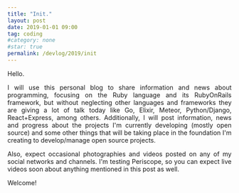 ```yaml
---
title: "Init."
layout: post
date: 2019-01-01 09:00
tag: coding
#category: none
#star: true
permalink: /devlog/2019/init
---
```


<p align="justify">Hello.</p>

<p align="justify">I will use this personal blog to share information and news about programming, focusing on the Ruby language and its RubyOnRails framework, but without neglecting other languages ​​and frameworks they are giving a lot of talk today like Go, Elixir, Meteor, Python/Django, React+Express, among others. Additionally, I will post information, news and progress about the projects I'm currently developing (mostly open source) and some other things that will be taking place in the foundation I'm creating to develop/manage open source projects.</p>

<p align="justify">Also, expect occasional photographies and videos posted on any of my social networks and channels. I'm testing Periscope, so you can expect live videos soon about anything mentioned in this post as well.</p>

<p align="justify">Welcome!</p>
